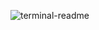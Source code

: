 
![terminal-readme](https://github.com/Piek4rz/Piek4rz/assets/80907529/214b7277-2c86-412f-a8df-de96090fba98)

<!--
**Piek4rz/Piek4rz** is a ✨ _special_ ✨ repository because its `README.md` (this file) appears on your GitHub profile.

Here are some ideas to get you started:

- 🔭 I’m currently working on ...
- 🌱 I’m currently learning ...
- 👯 I’m looking to collaborate on ...
- 🤔 I’m looking for help with ...
- 💬 Ask me about ...
- 📫 How to reach me: ...
- 😄 Pronouns: ...
- ⚡ Fun fact: ...
-->
